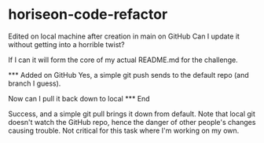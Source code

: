 # horiseon-code-refactor

Edited on local machine after creation in main on GitHub
Can I update it without getting into a horrible twist?

If I can it will form the core of my actual README.md for the challenge.

*** Added on GitHub
Yes, a simple git push sends to the default repo (and branch I guess).

Now can I pull it back down to local
*** End

Success, and a simple git pull brings it down from default. Note that local git doesn't watch the GitHub repo, hence the danger of other people's changes causing trouble. Not critical for this task where I'm working on my own.
